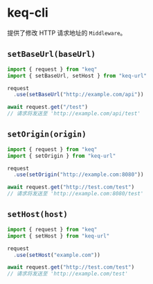 # keq-cli

提供了修改 HTTP 请求地址的 `Middleware`。

## `setBaseUrl(baseUrl)`

<!-- prettier-ignore -->
```typescript
import { request } from "keq"
import { setBaseUrl, setHost } from "keq-url"

request
  .use(setBaseUrl("http://example.com/api"))

await request.get("/test")
// 请求将发送至 'http://example.com/api/test'
```

## `setOrigin(origin)`

<!-- prettier-ignore -->
```typescript
import { request } from "keq"
import { setOrigin } from "keq-url"

request
  .use(setOrigin("http://example.com:8080"))

await request.get("http://test.com/test")
// 请求将发送至 'http://example.com:8080/test'
```

## `setHost(host)`

<!-- prettier-ignore -->
```typescript
import { request } from "keq"
import { setHost } from "keq-url"

request
  .use(setHost("example.com"))

await request.get("http://test.com/test")
// 请求将发送至 'http://example.com/test'
```
